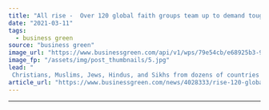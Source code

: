 ```yaml
---
title: "All rise -  Over 120 global faith groups team up to demand tougher climate action ahead of COP26"
date: "2021-03-11"
tags: 
  - business green
source: "business green"
image_url: "https://www.businessgreen.com/api/v1/wps/79e54cb/e68925b3-9aed-4d82-bccb-e0d2fab03078/9/holy-trinity-church-hull-solar-panels2-185x114.jpg"
image_fp: "/assets/img/post_thumbnails/5.jpg"
lead: "
 Christians, Muslims, Jews, Hindus, and Sikhs from dozens of countries have teamed up on what has been touted as the largest multi-faith day of climate action ever  ..."
article_url: "https://www.businessgreen.com/news/4028333/rise-120-global-faith-team-demand-tougher-climate-action-ahead-cop26"
---
```


---
